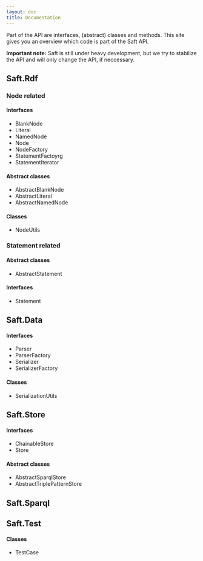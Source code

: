 ```yaml
---
layout: doc
title: Documentation
---
```


Part of the API are interfaces, (abstract) classes and methods. This site gives you an overview which code is part of the Saft API. 

**Important note:** Saft is still under heavy development, but we try to stabilize the API and will only change the API, if neccessary. 

## Saft.Rdf

### Node related

#### Interfaces
 
- BlankNode
- Literal
- NamedNode
- Node
- NodeFactory
- StatementFactoyrg
- StatementIterator

#### Abstract classes

- AbstractBlankNode
- AbstractLiteral
- AbstractNamedNode

#### Classes

- NodeUtils

### Statement related

#### Abstract classes

- AbstractStatement

#### Interfaces

- Statement

## Saft.Data

#### Interfaces

- Parser
- ParserFactory
- Serializer
- SerializerFactory

#### Classes

- SerializationUtils

## Saft.Store

#### Interfaces

- ChainableStore
- Store

#### Abstract classes

- AbstractSparqlStore
- AbstractTriplePatternStore

## Saft.Sparql

## Saft.Test

#### Classes

- TestCase
